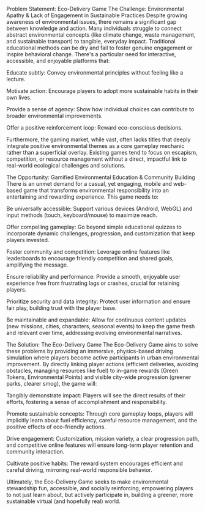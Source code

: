 Problem Statement: Eco-Delivery Game
The Challenge: Environmental Apathy & Lack of Engagement in Sustainable Practices
Despite growing awareness of environmental issues, there remains a significant gap between knowledge and action. Many individuals struggle to connect abstract environmental concepts (like climate change, waste management, and sustainable transport) to tangible, everyday impact. Traditional educational methods can be dry and fail to foster genuine engagement or inspire behavioral change. There's a particular need for interactive, accessible, and enjoyable platforms that:

Educate subtly: Convey environmental principles without feeling like a lecture.

Motivate action: Encourage players to adopt more sustainable habits in their own lives.

Provide a sense of agency: Show how individual choices can contribute to broader environmental improvements.

Offer a positive reinforcement loop: Reward eco-conscious decisions.

Furthermore, the gaming market, while vast, often lacks titles that deeply integrate positive environmental themes as a core gameplay mechanic rather than a superficial overlay. Existing games tend to focus on escapism, competition, or resource management without a direct, impactful link to real-world ecological challenges and solutions.

The Opportunity: Gamified Environmental Education & Community Building
There is an unmet demand for a casual, yet engaging, mobile and web-based game that transforms environmental responsibility into an entertaining and rewarding experience. This game needs to:

Be universally accessible: Support various devices (Android, WebGL) and input methods (touch, keyboard/mouse) to maximize reach.

Offer compelling gameplay: Go beyond simple educational quizzes to incorporate dynamic challenges, progression, and customization that keep players invested.

Foster community and competition: Leverage online features like leaderboards to encourage friendly competition and shared goals, amplifying the message.

Ensure reliability and performance: Provide a smooth, enjoyable user experience free from frustrating lags or crashes, crucial for retaining players.

Prioritize security and data integrity: Protect user information and ensure fair play, building trust with the player base.

Be maintainable and expandable: Allow for continuous content updates (new missions, cities, characters, seasonal events) to keep the game fresh and relevant over time, addressing evolving environmental narratives.

The Solution: The Eco-Delivery Game
The Eco-Delivery Game aims to solve these problems by providing an immersive, physics-based driving simulation where players become active participants in urban environmental improvement. By directly linking player actions (efficient deliveries, avoiding obstacles, managing resources like fuel) to in-game rewards (Green Tokens, Environmental Points) and visible city-wide progression (greener parks, clearer smog), the game will:

Tangibly demonstrate impact: Players will see the direct results of their efforts, fostering a sense of accomplishment and responsibility.

Promote sustainable concepts: Through core gameplay loops, players will implicitly learn about fuel efficiency, careful resource management, and the positive effects of eco-friendly actions.

Drive engagement: Customization, mission variety, a clear progression path, and competitive online features will ensure long-term player retention and community interaction.

Cultivate positive habits: The reward system encourages efficient and careful driving, mirroring real-world responsible behavior.

Ultimately, the Eco-Delivery Game seeks to make environmental stewardship fun, accessible, and socially reinforcing, empowering players to not just learn about, but actively participate in, building a greener, more sustainable virtual (and hopefully real) world.
